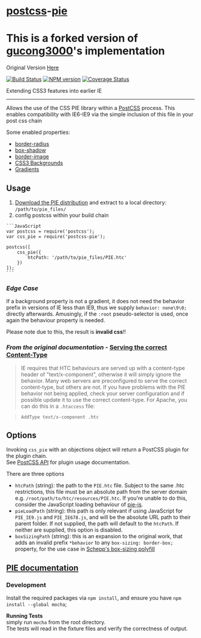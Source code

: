 [postcss](https://github.com/postcss/postcss)-[pie](http://css3pie.com/)
======

# This is a forked version of [gucong3000](https://github.com/gucong3000)'s implementation

Original Version [Here](https://github.com/gucong3000/postcss-pie)

[![Build Status](https://travis-ci.org/gucong3000/postcss-pie.svg?branch=master)](https://travis-ci.org/gucong3000/postcss-pie)
[![NPM version](https://img.shields.io/npm/v/postcss-pie.svg?style=flat-square)](https://www.npmjs.com/package/postcss-pie)
[![Coverage Status](https://img.shields.io/coveralls/gucong3000/postcss-pie.svg)](https://coveralls.io/r/gucong3000/postcss-pie)

Extending CSS3 features into earlier IE

------

Allows the use of the CSS PIE library within a [PostCSS](https://github.com/postcss/postcss) process. This enables compatibility with IE6-IE9 via the simple inclusion of this file in your post css chain

Some enabled properties:

*   [border-radius](https://developer.mozilla.org/en-US/docs/Web/CSS/border-radius)
*   [box-shadow](https://developer.mozilla.org/en-US/docs/Web/CSS/box-shadow)
*   [border-image](https://developer.mozilla.org/en-US/docs/Web/CSS/border-image)
*   [CSS3 Backgrounds](https://developer.mozilla.org/en-US/docs/Web/CSS/CSS_Background_and_Borders/Using_CSS_multiple_backgrounds)
*   [Gradients](https://developer.mozilla.org/en-US/docs/Web/CSS/CSS_Images/Using_CSS_gradients)

## Usage

1.   [Download the PIE distribution](http://css3pie.com/download-latest) and extract to a local directory: `/path/to/pie_files/`
1.   config postcss within your build chain

    ```JavaScript
    var postcss = require('postcss');
    var css_pie = require('postcss-pie');

    postcss([
        css_pie({
            htcPath: '/path/to/pie_files/PIE.htc'
        })
    ]);
    ```

### _Edge Case_

If a background property is not a gradient, it does not need the behavior prefix in versions of IE less than IE9, 
thus we supply `behavior: none\9\0;` directly afterwards. Amusingly, if the `:root` pseudo-selector is used, 
once again the behaviour property is needed.

Please note due to this, the result is **invalid css**!!

### _From the original documentation_ - [Serving the correct Content-Type](http://css3pie.com/documentation/known-issues/#content-type)

> IE requires that HTC behaviours are served up with a content-type header of "text/x-component", otherwise it will simply ignore the behavior. Many web servers are preconfigured to serve the correct content-type, but others are not.
> If you have problems with the PIE behavior not being applied, check your server configuration and if possible update it to use the correct content-type. For Apache, you can do this in a `.htaccess` file:

> ```
> AddType text/x-component .htc
> ```

## Options

Invoking `css_pie` with an objections object will return a PostCSS plugin for the plugin chain.  
See [PostCSS API](https://github.com/postcss/postcss/blob/master/docs/api.md) for plugin usage documentation.

There are three options

*   `htcPath` (string): the path to the `PIE.htc` file. Subject to the same .htc restrictions, this file must be an absolute path from the server domain e.g. `/root/path/to/htc/resources/PIE.htc`. If you're unable to do this, consider the JavaScript loading behaviour of [pie-js](http://css3pie.com/documentation/pie-js/).
*   `pieLoadPath` (string): this path is only relevant if using JavaScript for `PIE_IE9.js` and `PIE_IE678.js`, and will be the absolute URL path to their parent folder. If not supplied, the path will default to the `htcPath`. If neither are supplied, this option is disabled.
*   `boxSizingPath` (string): this is an expansion to the original work, that adds an invalid prefix `*behavior` to any `box-sizing: border-box;` property, for the use case in [Schepp's box-sizing polyfill](https://github.com/Schepp/box-sizing-polyfill)

## [PIE documentation](http://css3pie.com/documentation/)

### Development

Install the required packages via `npm install`, and ensure you have `npm install --global mocha`;

**Running Tests**  
simply run `mocha` from the root directory.  
The tests will read in the fixture files and verify the correctness of output.